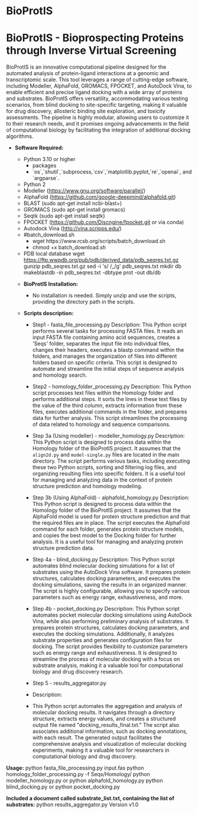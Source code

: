 # BioProtIS

# BioProtIS -  Bioprospecting Proteins through Inverse Virtual Screening

BioProtIS is an innovative computational pipeline designed for the automated analysis of protein-ligand interactions at a genomic and transcriptomic scale. This tool leverages a range of cutting-edge software, including Modeller, AlphaFold, GROMACS, FPOCKET, and AutoDock Vina, to enable efficient and precise ligand docking with a wide array of proteins and substrates. BioProtIS offers versatility, accommodating various testing scenarios, from blind docking to site-specific targeting, making it valuable for drug discovery, allosteric binding site exploration, and toxicity assessments. The pipeline is highly modular, allowing users to customize it to their research needs, and it promises ongoing advancements in the field of computational biology by facilitating the integration of additional docking algorithms.

* **Software Required:**
    + Python 3.10 or higher
        + packages
        <ul>
            <li>`os`,`shutil`,`subprocess,`csv`,`matplotlib.pyplot,`re`,`openai`, and `argparse`.</li>
        </ul>
    + Python 2
    + Modeller (https://www.gnu.org/software/parallel/)
    + AlphaFold (https://github.com/google-deepmind/alphafold.git)
    + BLAST (sudo apt-get install ncbi-blast+)
    + GROMACS (sudo apt-get install gromacs)
    + Seqtk (sudo apt-get install seqtk)
    + FPOCKET (https://github.com/Discngine/fpocket.git or via conda)
    + Autodock Vina (http://vina.scripps.edu/)
    + #batch_download.sh
      <ul>
          <li>wget https://www.rcsb.org/scripts/batch_download.sh</li>
          <li>chmod +x batch_download.sh</li>
      </ul>
    + PDB local database
      wget https://ftp.wwpdb.org/pub/pdb/derived_data/pdb_seqres.txt.gz
      gunzip pdb_seqres.txt.gz
      sed -i 's/ /_/g' pdb_seqres.txt
      mkdir db
      makeblastdb -in pdb_seqres.txt -dbtype prot -out db/db
 
  * **BioProtIS Installation:**
      + No installation is needed. Simply unzip and use the scripts, providing the directory path in the scripts.
  
  * **Scripts description:**
      + Step1 - fasta_file_processing.py
        Description:
        This Python script performs several tasks for processing FASTA files. It reads an input FASTA file containing amino acid sequences, creates a 'Seqs' folder, separates the input file into individual files, changes their headers, executes a blastp command within the folders, and manages the organization of files into different folders based on specific criteria. This script is designed to automate and streamline the initial steps of sequence analysis and homology search.
   
      + Step2 - homology_folder_processing.py
        Description:
        This Python script processes text files within the Homology folder and performs additional steps. It sorts the lines in these text files by the value of the third column, extracts information from these files, executes additional commands in the folder, and prepares data for further analysis. This script streamlines the processing of data related to homology and sequence comparisons.
   
      + Step 3a (Using modeller) - modeller_homology.py
        Description:
        This Python script is designed to process data within the Homology folder of the BioProtIS project. It assumes that the `align2d.py` and `model-single.py` files are located in the main directory. The script performs various tasks, including executing these two Python scripts, sorting and filtering log files, and organizing resulting files into specific folders. It is a useful tool for managing and analyzing data in the context of protein structure prediction and homology modeling.
   
      + Step 3b (Using AlphaFold) - alphafold_homology.py
        Description:
        This Python script is designed to process data within the Homology folder of the BioProtIS project. It assumes that the AlphaFold model is used for protein structure prediction and that the required files are in place. The script executes the AlphaFold command for each folder, generates protein structure models, and copies the best model to the Docking folder for further analysis. It is a useful tool for managing and analyzing protein structure prediction data.
   
      + Step 4a -  blind_docking.py
        Description:
        This Python script automates blind molecular docking simulations for a list of substrates using the AutoDock Vina software. It prepares protein structures, calculates docking parameters, and executes the docking simulations, saving the results in an organized manner. The script is highly configurable, allowing you to specify various parameters such as energy range, exhaustiveness, and more.
   
      +  Step 4b - pocket_docking.py
        Description:
        This Python script automates pocket molecular docking simulations using AutoDock Vina, while also performing preliminary analysis of substrates. It prepares protein structures, calculates docking parameters, and executes the docking simulations. Additionally, it analyzes substrate properties and generates configuration files for docking. The script provides flexibility to customize parameters such as energy range and exhaustiveness. It is designed to streamline the process of molecular docking with a focus on substrate analysis, making it a valuable tool for computational biology and drug discovery research.
   
      +  Step 5 -  results_aggregator.py
      +  Description:
      +   This Python script automates the aggregation and analysis of molecular docking results. It navigates through a directory structure, extracts energy values, and creates a structured output file named "docking_results_final.txt." The script also associates additional information, such as docking annotations, with each result. The generated output facilitates the comprehensive analysis and visualization of molecular docking experiments, making it a valuable tool for researchers in computational biology and drug discovery.
   
**Usage:**
python fasta_file_processing.py input.fas
python homology_folder_processing.py -f Seqs/Homology/
python modeller_homology.py or python alphafold_homology.py
python blind_docking.py or python pocket_docking.py
   
**Included a document called substrate_list.txt, containing the list of substrates:**
python results_aggregator.py
Version v1.0

